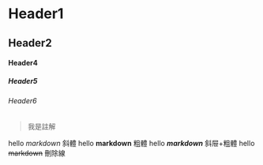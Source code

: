 # Header1
## Header2

#### Header4
##### Header5
###### Header6 

>我是註解

hello *markdown*  斜體
hello **markdown** 粗體
hello ***markdown*** 斜屉+粗體
hello ~~markdown~~  刪除線
